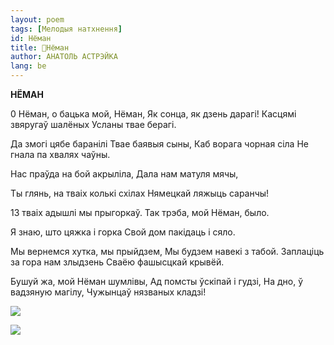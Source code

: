 ```yaml
---
layout: poem
tags: [Мелодыя натхнення]
id: Нёман
title: 🚧Нёман
author: АНАТОЛЬ АСТРЭЙКА
lang: be
---
```



 
**НЁМАН**

0 Нёман, о бацька мой, Нёман, Як сонца, як дзень дарагі! Касцямі звяругаў шалёных Усланы твае берагі.

Да змогі цябе баранілі Твае баявыя сыны, Каб ворага чорная сіла He гнала па хвалях чаўны.

Нас праўда на бой акрыліла, Дала нам матуля мячы,

Ты глянь, на тваіх колькі схілах Нямецкай ляжыць саранчы!

13 тваіх адышлі мы прыгоркаў. Так трэба, мой Нёман, было.

Я знаю, што цяжка і горка Свой дом пакідаць і сяло.

Мы вернемся хутка, мы прыйдзем, Мы будзем навекі з табой. Заплаціць за гора нам злыдзень Сваёю фашысцкай крывёй.

Бушуй жа, мой Нёман шумлівы, Ад помсты ўскіпай і гудзі, На дно, ў вадзяную магілу, Чужынцаў нязваных кладзі!

![](2022-%D0%9C%D1%96%D0%BD%D1%81%D0%BA-%D0%BB%D1%83%D1%87%D0%BD%D0%B0%D1%81%D1%86%D1%8C-%D0%BC%D1%96%D0%BA%D0%BE%D0%BB%D0%B0-%D0%BC%D1%8F%D1%82%D0%BB%D1%96%D1%86%D0%BA%D1%96_html_6fa912ca43b9a73.jpg)  
  

![](2022-%D0%9C%D1%96%D0%BD%D1%81%D0%BA-%D0%BB%D1%83%D1%87%D0%BD%D0%B0%D1%81%D1%86%D1%8C-%D0%BC%D1%96%D0%BA%D0%BE%D0%BB%D0%B0-%D0%BC%D1%8F%D1%82%D0%BB%D1%96%D1%86%D0%BA%D1%96_html_4b1642ffe1a5c0e5.jpg)  
